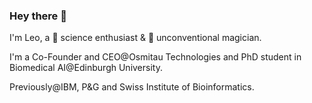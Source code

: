 ### Hey there 👋

I'm Leo, a 🧪 science enthusiast & 🎩 unconventional magician. 

I'm a Co-Founder and CEO@Osmitau Technologies and PhD student in Biomedical AI@Edinburgh University.

Previously@IBM, P&G and Swiss Institute of Bioinformatics. 
